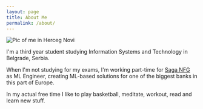 ```yaml
---
layout: page
title: About Me
permalink: /about/
---
```

![]({{site.baseurl}}/images/herceg_novi.jpg "Pic of me in Herceg Novi")

I'm a third year student studying Information Systems and Technology in Belgrade, Serbia.

When I'm not studying for my exams, I'm working part-time for [Saga NFG](https://saga.rs/?lang=en) as ML Engineer, creating ML-based solutions for one of the biggest banks in this part of Europe.

In my actual free time I like to play basketball, meditate, workout, read and learn new stuff.
